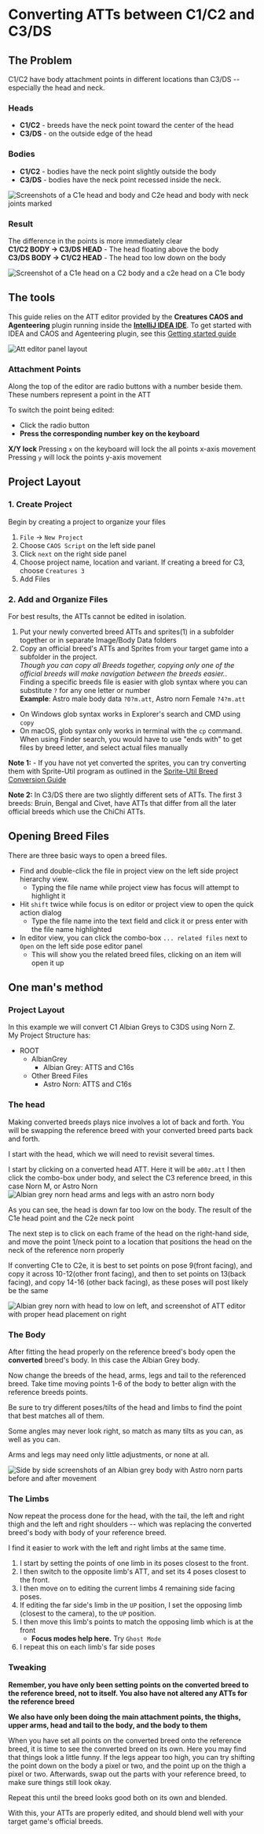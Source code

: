# Converting ATTs between C1/C2 and C3/DS

## The Problem
C1/C2 have body attachment points in different locations than C3/DS -- 
especially the head and neck.

### Heads
- **C1/C2** - breeds have the neck point toward the center of the head
- **C3/DS** - on the outside edge of the head

### Bodies
- **C1/C2** - bodies have the neck point slightly outside the body    
- **C3/DS** - bodies have the neck point recessed inside the neck.

![Screenshots of a C1e head and body and C2e head and body with neck joints marked](./images/att.c1e-to-c2e-difference.001.png)

### Result
The difference in the points is more immediately clear   
**C1/C2 BODY -> C3/DS HEAD** - The head floating above the body  
**C3/DS BODY -> C1/C2 HEAD** - The head too low down on the body  

![Screenshot of a C1e head on a C2 body and a c2e head on a C1e body](./images/att.c1e-to-c2e-difference.002.png)

## The tools

This guide relies on the ATT editor provided by the **Creatures CAOS and Agenteering** plugin 
running inside the **[IntelliJ IDEA IDE](https://www.jetbrains.com/idea/download)**. 
To get started with IDEA and CAOS and Agenteering plugin, see this [Getting started guide](./Installation.md)

![Att editor panel layout](./images/att.layout.001.png)

### Attachment Points
Along the top of the editor are radio buttons with a number beside them. These numbers represent a point in the ATT

To switch the point being edited:  
- Click the radio button
- **Press the corresponding number key on the keyboard**

**X/Y lock**
Pressing `x` on the keyboard will lock the all points x-axis movement  
Pressing `y` will lock the points y-axis movement

## Project Layout


### 1. Create Project
Begin by creating a project to organize your files
1. `File` -> `New Project`
2. Choose `CAOS Script` on the left side panel
3. Click `next` on the right side panel
4. Choose project name, location and variant. If creating a breed for C3, choose `Creatures 3`
5. Add Files

### 2. Add and Organize Files  

For best results, the ATTs cannot be edited in isolation. 
1. Put your newly converted breed ATTs and sprites(1) in a subfolder together or in separate Image/Body Data folders
2. Copy an official breed's ATTs and Sprites from your target game into a subfolder in the project.  
     *Though you can copy all Breeds together, copying only one of the official breeds will
      make navigation between the breeds easier.*.  
      Finding a specific breeds file is easier with glob syntax where you can substitute `?` for any one letter or number  
**Example**: Astro male body data `?0?m.att`, Astro norn Female `?4?m.att`
- On Windows glob syntax works in Explorer's search and CMD using `copy`
- On macOS, glob syntax only works in terminal with the `cp` command. When using Finder search, 
you would have to use "ends with" to get files by breed letter, and select actual files manually


__Note 1:__ - If you have not yet converted the sprites, you can try converting them
with Sprite-Util program as outlined in 
the [Sprite-Util Breed Conversion Guide](https://github.com/bedalton/creatures-sprite-util-node/blob/main/ConvertBreed.md)  

__Note 2:__ In C3/DS there are two slightly different sets of ATTs.
The first 3 breeds: Bruin, Bengal and Civet, have ATTs that differ from all the later official breeds which use the ChiChi ATTs.

## Opening Breed Files
There are three basic ways to open a breed files.
- Find and double-click the file in project view on the left side project hierarchy view.
  - Typing the file name while project view has focus will attempt to highlight it
- Hit `shift` twice while focus is on editor or project view to open the quick action dialog
  - Type the file name into the text field and click it or press enter with the file name highlighted
- In editor view, you can click the combo-box `... related files` next to `Open` on the left side pose editor panel
  - This will show you the related breed files, clicking on an item will open it up


## One man's method

### Project Layout
In this example we will convert C1 Albian Greys to C3DS using Norn Z.  
My Project Structure has:
- ROOT
    - AlbianGrey
      - Albian Grey: ATTS and C16s
    - Other Breed Files
      - Astro Norn: ATTS and C16s

### The head

Making converted breeds plays nice involves a lot of back and forth. 
You will be swapping the reference breed with your converted breed parts back and forth.

I start with the head, which we will need to revisit several times.

I start by clicking on a converted head ATT. Here it will be `a00z.att`
I then click the combo-box under body, and select the C3 reference breed, in this case Norn M, or Astro Norn
![Albian grey norn head arms and legs with an astro norn body](./images/att.c1e-to-c2e.process.001.png)

As you can see, the head is down far too low on the body. The result of the C1e head point and the C2e neck point

The next step is to click on each frame of the head on the right-hand side, and move the point 1/neck point 
to a location that positions the head on the neck of the reference norn properly


If converting C1e to C2e, it is best to set points on pose 9(front facing), 
and copy it across 10-12(other front facing), 
and then to set points on 13(back facing), and copy 14-16 (other back facing), 
as these poses will post likely be the same

![Albian grey norn with head to low on left, 
and screenshot of ATT editor with proper head placement on right](./images/att.c1e-to-c2e.process.002.png)


### The Body
After fitting the head properly on the reference breed's body open the **converted** breed's body.
In this case the Albian Grey body.

Now change the breeds of the head, arms, legs and tail to the referenced breed.
Take time moving points 1-6 of the body to better align with the reference breeds points. 

Be sure to try different poses/tilts of the head and limbs to find the point that best matches all of them. 

Some angles may never look right, so match as many tilts as you can, as well as you can.

Arms and legs may need only little adjustments, or none at all.

![Side by side screenshots of an Albian grey body with Astro norn parts before and after movement](./images/att.c1e-to-c2e.process.003.png)


### The Limbs
Now repeat the process done for the head, with the tail, the left and right thigh and the left and right shoulders \-\-
which was replacing the converted breed's body with body of your reference breed.

I find it easier to work with the left and right limbs at the same time. 

1. I start by setting the points of one limb in its poses closest to the front. 
2. I then switch to the opposite limb's ATT, and set its 4 poses closest to the front.
3. I then move on to editing the current limbs 4 remaining side facing poses.
4. If editing the far side's limb in the `UP` position, I set the opposing limb (closest to the camera), to the `UP`
position.
5. I then move this limb's points to match the opposing limb which is at the front
   - **Focus modes help here.** Try `Ghost Mode`
6. I repeat this on each limb's far side poses

### Tweaking

**Remember, you have only been setting points on the converted breed to the reference breed, not to itself. 
You also have not altered any ATTs for the reference breed**

**__We also have only been doing the main attachment points, the thighs, upper arms, head and tail to the body, and the body to them__**

When you have set all points on the converted breed onto the reference breed, it is time to see the converted breed
on its own. Here you may find that things look a little funny. 
If the legs appear too high, you can try shifting the point down on the body a pixel or two, 
and the point up on the thigh a pixel or two.
Afterwards, swap out the parts with your reference breed, to make sure things still look okay.

Repeat this until the breed looks good both on its own and blended.

With this, your ATTs are properly edited, and should blend well with your target game's official breeds.
